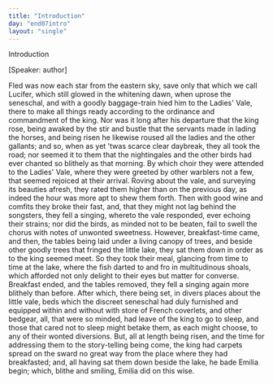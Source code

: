```yaml
---
title: "Introduction"
day: "end07intro"
layout: "single"
---
```

<html>
 <head>
 </head>
 <body>
  <div id="d07intro" type="introduction" who="author">
   <head>
    Introduction
   </head>
   <p>
    [Speaker: author]
   </p>
   <p>
    <milestone id="p07980002"/>
    <!--(sc)-->
    Fled
    <!--(/sc)-->
    was now each star from the eastern sky, save only that
which we call Lucifer, which still glowed in the whitening dawn, when uprose the
seneschal, and with a goodly baggage-train hied him to the Ladies' Vale, there to make all
things ready according to the ordinance and commandment of the king.
    <milestone id="p07980003"/>
    Nor was it
long after his departure that the king rose, being awaked by the stir and bustle that the
servants made in lading the horses, and being risen he likewise roused all the ladies and
the other gallants;
    <milestone id="p07980004"/>
    and so, when as yet 'twas scarce clear daybreak, they all
took the road; nor seemed it to them that the nightingales and the other birds had ever
chanted so blithely as that morning. By which choir they were attended to the Ladies'
Vale, where they were greeted by other warblers not a few, that seemed rejoiced at their
arrival.
    <milestone id="p07980005"/>
    Roving about the vale, and surveying its beauties afresh, they rated
them higher than on the previous day, as indeed the hour was more apt to shew them
forth.
    <milestone id="p07980006"/>
    Then with good wine and comfits they broke their fast, and, that they
might not lag behind the songsters, they fell a singing, whereto the vale responded, ever
echoing their strains; nor did the birds, as minded not to be beaten, fail to swell the
chorus with notes of unwonted sweetness.
    <milestone id="p07980007"/>
    However, breakfast-time came, and
then, the tables being laid under a living canopy of trees, and beside other goodly trees
that fringed the little lake, they sat them down in order as to the king seemed meet. So
they took their meal,
    <pb n="113"/>
    glancing from time to time at the lake, where the fish
darted to and fro in multitudinous shoals, which afforded not only delight to their eyes
but matter for converse.
    <milestone id="p07980008"/>
    Breakfast ended, and the tables
removed, they fell a singing again more blithely than before.
    <milestone id="p07980009"/>
    After which,
there being set, in divers places about the little vale, beds which the discreet seneschal
had duly furnished and equipped within and without with store of French coverlets, and
other bedgear, all, that were so minded, had leave of the king to go to sleep, and those
that cared not to sleep might betake them, as each might choose, to any of their wonted
diversions.
    <milestone id="p07980010"/>
    But, all at length being risen, and the time for addressing them to
the story-telling being come, the king had carpets spread on the sward no great way from
the place where they had breakfasted; and, all having sat them down beside the lake, he
bade Emilia begin; which, blithe and smiling, Emilia did on this wise.
   </p>
  </div>
 </body>
</html>